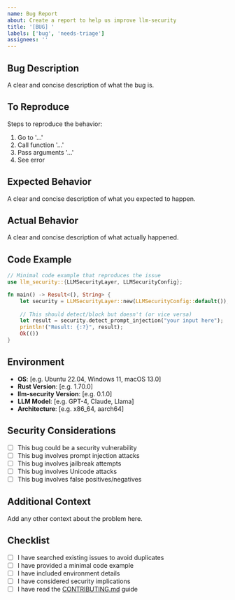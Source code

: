```yaml
---
name: Bug Report
about: Create a report to help us improve llm-security
title: '[BUG] '
labels: ['bug', 'needs-triage']
assignees: ''
---
```


## Bug Description
A clear and concise description of what the bug is.

## To Reproduce
Steps to reproduce the behavior:
1. Go to '...'
2. Call function '...'
3. Pass arguments '...'
4. See error

## Expected Behavior
A clear and concise description of what you expected to happen.

## Actual Behavior
A clear and concise description of what actually happened.

## Code Example
```rust
// Minimal code example that reproduces the issue
use llm_security::{LLMSecurityLayer, LLMSecurityConfig};

fn main() -> Result<(), String> {
    let security = LLMSecurityLayer::new(LLMSecurityConfig::default());
    
    // This should detect/block but doesn't (or vice versa)
    let result = security.detect_prompt_injection("your input here");
    println!("Result: {:?}", result);
    Ok(())
}
```

## Environment
- **OS**: [e.g. Ubuntu 22.04, Windows 11, macOS 13.0]
- **Rust Version**: [e.g. 1.70.0]
- **llm-security Version**: [e.g. 0.1.0]
- **LLM Model**: [e.g. GPT-4, Claude, Llama]
- **Architecture**: [e.g. x86_64, aarch64]

## Security Considerations
- [ ] This bug could be a security vulnerability
- [ ] This bug involves prompt injection attacks
- [ ] This bug involves jailbreak attempts
- [ ] This bug involves Unicode attacks
- [ ] This bug involves false positives/negatives

## Additional Context
Add any other context about the problem here.

## Checklist
- [ ] I have searched existing issues to avoid duplicates
- [ ] I have provided a minimal code example
- [ ] I have included environment details
- [ ] I have considered security implications
- [ ] I have read the [CONTRIBUTING.md](CONTRIBUTING.md) guide
